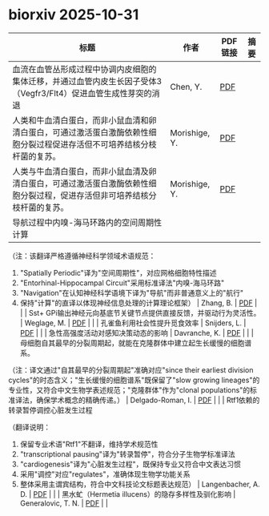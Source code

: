 # biorxiv 2025-10-31

| 标题 | 作者 | PDF链接 |  摘要 |
|------|------|--------|------|
| 血流在血管丛形成过程中协调内皮细胞的集体迁移，并通过血管内皮生长因子受体3（Vegfr3/Flt4）促进血管生成性芽突的消退 | Chen, Y. | [PDF](https://doi.org/10.1101/2021.07.23.453496) |  |
| 人类和牛血清白蛋白，而非小鼠血清和卵清白蛋白，可通过激活蛋白激酶依赖性细胞分裂过程促进存活但不可培养结核分枝杆菌的复苏。 | Morishige, Y. | [PDF](https://doi.org/10.1101/2021.11.22.468319) |  |
| 人类与牛血清白蛋白，而非小鼠血清及卵清白蛋白，可通过激活蛋白激酶依赖性细胞分裂过程，促进存活但非可培养结核分枝杆菌的复苏。 | Morishige, Y. | [PDF](https://doi.org/10.1101/2021.11.22.468319) |  |
| 导航过程中内嗅-海马环路内的空间周期性计算

（注：该翻译严格遵循神经科学领域术语规范：
1. "Spatially Periodic"译为"空间周期性"，对应网格细胞特性描述
2. "Entorhinal-Hippocampal Circuit"采用标准译法"内嗅-海马环路"
3. "Navigation"在认知神经科学语境下译为"导航"而非普通意义上的"航行"
4. 保持"计算"的直译以体现神经信息处理的计算理论框架） | Zhang, B. | [PDF](https://doi.org/10.1101/2022.01.29.478346) |  |
| Sst+ GPi输出神经元向基底节关键节点提供直接反馈，并驱动行为灵活性。 | Weglage, M. | [PDF](https://doi.org/10.1101/2022.03.16.484460) |  |
| 孔雀鱼利用社会性提升觅食效率 | Snijders, L. | [PDF](https://doi.org/10.1101/2022.05.20.492799) |  |
| 急性高强度活动对感知决策动态的影响 | Davranche, K. | [PDF](https://doi.org/10.1101/2023.02.14.528466) |  |
| 母细胞自其最早的分裂周期起，就能在克隆群体中建立起生长缓慢的细胞谱系。

（注：译文通过"自其最早的分裂周期起"准确对应"since their earliest division cycles"的时态含义；"生长缓慢的细胞谱系"既保留了"slow growing lineages"的专业性，又符合中文生物学表述规范；"克隆群体"作为"clonal populations"的标准译法，确保学术概念的精确传递。） | Delgado-Roman, I. | [PDF](https://doi.org/10.1101/2023.04.20.537656) |  |
| Rtf1依赖的转录暂停调控心脏发生过程

（翻译说明：
1. 保留专业术语"Rtf1"不翻译，维持学术规范性
2. "transcriptional pausing"译为"转录暂停"，符合分子生物学标准译法
3. "cardiogenesis"译为"心脏发生过程"，既保持专业又符合中文表达习惯
4. 采用"调控"对应"regulates"，准确体现生物学功能关系
5. 整体采用主谓宾结构，符合中文科技论文标题表达规范） | Langenbacher, A. D. | [PDF](https://doi.org/10.1101/2023.10.13.562296) |  |
| 黑水虻（Hermetia illucens）的隐存多样性及驯化影响 | Generalovic, T. N. | [PDF](https://doi.org/10.1101/2023.10.21.563413) |  |
